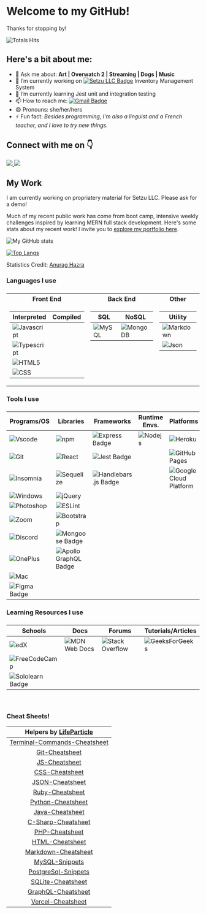 <h1>Welcome to my GitHub!</h1>

Thanks for stopping by! 
<!-- total profile views -->
![Totals Hits](https://komarev.com/ghpvc/?username=miacias&style=flat&color=orange&label=visitors)

<h2>Here's a bit about me:</h2>


- 💬 Ask me about: <b> Art | Overwatch 2 | Streaming | Dogs | Music </b>
- 🔭 I’m currently working on [![Setzu LLC Badge](https://img.shields.io/badge/Setzu%20LLC-231B2B?style=flat)]('https://setzullc.com') Inventory Management System
- 🌱 I’m currently learning Jest unit and integration testing
- 📫 How to reach me: [![Gmail Badge](https://img.shields.io/badge/Email%20Me!-EA4335?logo=gmail&logoColor=fff&style=flat)](mailto:miaciasullo@gmail.com)
- 😄 Pronouns: she/her/hers
- ⚡ Fun fact: <i>Besides programming, I'm also a linguist and a French teacher, and I love to try new things.</i>

<h2> Connect with me on 👇</h2>
<a href="https://www.linkedin.com/in/miaciasullo/" target="_blank">
  <img src="https://img.shields.io/badge/LinkedIn-0A66C2?logo=linkedin&logoColor=fff&style=flat" />
</a>
</a> 
<a href="https://leetcode.com/miacias/" target="_blank">
  <img src="https://img.shields.io/badge/LeetCode-FFA116?logo=leetcode&logoColor=fff&style=flat" />
</a>

<h2>My Work</h2>

<p>I am currently working on propriatery material for Setzu LLC. Please ask for a demo!</p>
<p>Much of my recent public work has come from boot camp, intensive weekly challenges inspired by learning MERN full stack development. Here's some stats about my recent work! I invite you to <a href='https://miacias.github.io/portfolio' target='_blank'>explore my portfolio here</a>.</p>

<!-- github statistics with icons -->
![My GitHub stats](https://github-readme-stats.vercel.app/api?username=miacias&show_icons=true&icon_color=FDF58D&bg_color=30,F7C749,FA7F60,DF5A77,5F2A67&title_color=fff&text_color=fff&hide_border=true&custom_title=My+Recent+Stats&hide=contribs)

<!-- github statistics with top languages -->
[![Top Langs](https://github-readme-stats.vercel.app/api/top-langs/?username=miacias&layout=compact&langs_count=8&bg_color=30,e96443,904e95&title_color=fff&text_color=fff&hide_border=true)](https://github.com/miacias/github-readme-stats)
<br>

Statistics Credit: <a href='https://github.com/anuraghazra/github-readme-stats'>Anurag Hazra</a>

<!-- table with three inner tables -->
<h3>Languages I use<h3>

<table>
  <tr>
    <th>Front End</th>
    <th>Back End</th>
    <th>Other</th>
  </tr>
  <tr>
  <td valign="top">

  | Interpreted | Compiled |
  | ----------- | ----------- |
  | ![Javascript](https://img.shields.io/badge/JavaScript-323330?style=flat&logo=javascript&logoColor=F7DF1E) | |
  | ![Typescript](https://shields.io/badge/TypeScript-3178C6?logo=TypeScript&logoColor=FFF&style=flat) | |
  | ![HTML5](https://img.shields.io/badge/HTML5-E34F26?style=flat&logo=html5&logoColor=white) | |
  | ![CSS](https://img.shields.io/badge/CSS3-1572B6?style=flat&logo=css3&logoColor=white) | |

  </td>
  <td valign="top">

  | SQL | NoSQL |
  | ----------- | ----------- |
  | ![MySQL](https://shields.io/badge/MySQL-lightgrey?logo=mysql&style=flat&logoColor=white&labelColor=blue) | ![MongoDB](https://img.shields.io/badge/-MongoDB-13aa52?style=flat&logo=mongodb&logoColor=white) |

  </td>
  <td valign="top">

  | Utility |
  | ----------- |
  | ![Markdown](https://img.shields.io/badge/Markdown-000000?style=flat&logo=markdown&logoColor=white) |
  | ![Json](https://img.shields.io/badge/JSON-5E5C5C?style=flat&logo=json&logoColor=white) |

  </td>
  </tr>

</table>

<h3>Tools I use<h3>

| Programs/OS | Libraries | Frameworks | Runtime Envs. | Platforms |
| ------------- | ---------- | ----------- | ---------------- | ---------- |
| ![Vscode](https://img.shields.io/badge/Visual_Studio_Code-0078D4?style=flat&logo=visual%20studio%20code&logoColor=white)  | ![npm](https://img.shields.io/badge/-NPM-CB3837?style=flat&logo=npm&logoColor=white)  | ![Express Badge](https://img.shields.io/badge/Express.js-000?logo=express&logoColor=fff&style=flat) | ![Nodejs](https://img.shields.io/badge/-Node.js-43853d?style=flat&logo=Node.js&logoColor=white)  | ![Heroku](https://img.shields.io/badge/Heroku-430098?style=flat&logo=heroku&logoColor=white)  |
| ![Git](https://img.shields.io/badge/GIT-E44C30?style=flat&logo=git&logoColor=white) | ![React](https://shields.io/badge/React-black?logo=react&style=flat) | ![Jest Badge](https://img.shields.io/badge/Jest-C21325?logo=jest&logoColor=fff&style=flat) | | ![GitHub Pages](https://img.shields.io/badge/GitHub%20Pages-121013?style=flat&logo=github&logoColor=white) |
| ![Insomnia](https://img.shields.io/badge/-Insomnia-5849BE?style=flat&logo=insomnia&logoColor=white) | ![Sequelize](https://img.shields.io/badge/Sequelize.js-52B0E7?style=flat&logo=Sequelize&logoColor=white)  |  ![Handlebars.js Badge](https://img.shields.io/badge/Handlebars.js-000?logo=handlebarsdotjs&logoColor=fff&style=flat) | | ![Google Cloud Platform](https://img.shields.io/badge/-Google_Cloud-1a73e8?style=flat&logo=google-cloud&logoColor=white") |
| ![Windows](https://shields.io/badge/Windows-121013?logo=Windows&style=flat) | ![jQuery](https://img.shields.io/badge/jQuery-%230769AD.svg?style=flat&logo=jquery&logoColor=white) | 
| ![Photoshop](https://img.shields.io/badge/Adobe%20Photoshop-31A8FF?style=flat&logo=Adobe%20Photoshop&logoColor=black) | ![ESLint](https://img.shields.io/badge/ESLint-4B3263?style=flat&logo=eslint&logoColor=white) |
| ![Zoom](https://img.shields.io/badge/Zoom-2D8CFF?style=flat&logo=zoom&logoColor=white) | ![Bootstrap](https://img.shields.io/badge/-Bootstrap-563D7C?style=flat&logo=bootstrap&logoColor=white) |
| ![Discord](https://img.shields.io/badge/Discord-%235865F2.svg?style=flat&logo=discord&logoColor=white) | ![Mongoose Badge](https://img.shields.io/badge/Mongoose-F04D35?logo=mongoosedotws&logoColor=fff&style=flat) |
| ![OnePlus](https://img.shields.io/badge/OnePlus-%23F5010C.svg?style=flat&logo=oneplus&logoColor=white) | ![Apollo GraphQL Badge](https://img.shields.io/badge/Apollo%20GraphQL-311C87?logo=apollographql&logoColor=fff&style=flat) |
| ![Mac](https://shields.io/badge/MacOS-121013?logo=Apple&style=flat) |
| ![Figma Badge](https://img.shields.io/badge/Figma-F24E1E?logo=figma&logoColor=fff&style=flat) |


<h3>Learning Resources I use<h3>

| Schools | Docs | Forums | Tutorials/Articles |
| ----------- | ----------- | ----------- | ----------- |
| ![edX](https://img.shields.io/badge/edX-%2302262B.svg?style=flat&logo=edX&logoColor=white) | ![MDN Web Docs](https://img.shields.io/badge/MDN_Web_Docs-black?style=flat&logo=mdnwebdocs&logoColor=white)  | ![Stack Overflow](https://img.shields.io/badge/Stack%20Overflow-red?style=flat) | ![GeeksForGeeks](https://img.shields.io/badge/GeeksforGeeks-gray?style=flat&logo=geeksforgeeks&logoColor=35914c) |
| ![FreeCodeCamp](https://img.shields.io/badge/Freecodecamp-%23123.svg?style=flat&logo=freecodecamp&logoColor=green) |
| ![Sololearn Badge](https://img.shields.io/badge/SoloLearn-149EF2?logo=sololearn&logoColor=fff&style=flat) |

<br>


<h3 align="start">Cheat Sheets!</h3>

<div align="start">

| Helpers by <a href='https://github.com/lifeparticle'>LifeParticle</a> |
| :-----------------------------------------------------------------------------------------------------: |
| [Terminal-Commands-Cheatsheet](https://github.com/lifeparticle/Terminal-Commands-Cheatsheet)  |
| [Git-Cheatsheet](https://github.com/lifeparticle/Git-Cheatsheet)                          |
| [JS-Cheatsheet](https://github.com/lifeparticle/JS-Cheatsheet)                           |
| [CSS-Cheatsheet](https://github.com/lifeparticle/CSS-Cheatsheet)                         |
| [JSON-Cheatsheet](https://github.com/lifeparticle/JSON-Cheatsheet)                       |
| [Ruby-Cheatsheet](https://github.com/lifeparticle/Ruby-Cheatsheet)                        |
| [Python-Cheatsheet](https://github.com/lifeparticle/Python-Cheatsheet)                     |
| [Java-Cheatsheet](https://github.com/lifeparticle/Java-Cheatsheet)                        |
| [C-Sharp-Cheatsheet](https://github.com/lifeparticle/C-Sharp-Cheatsheet)                   |
| [PHP-Cheatsheet](https://github.com/lifeparticle/PHP-Cheatsheet)                          |
| [HTML-Cheatsheet](https://github.com/lifeparticle/HTML-Cheatsheet)                        |
| [Markdown-Cheatsheet](https://github.com/lifeparticle/Markdown-Cheatsheet)                  |
| [MySQL-Snippets](https://github.com/lifeparticle/MySQL-Snippets)                          |
| [PostgreSql-Snippets](https://github.com/lifeparticle/PostgreSql-Snippets)                    |
| [SQLite-Cheatsheet](https://github.com/lifeparticle/SQLite-Cheatsheet)                       |
| [GraphQL-Cheatsheet](https://github.com/lifeparticle/GraphQL-Cheatsheet)                    |
| [Vercel-Cheatsheet](https://github.com/lifeparticle/Vercel-Cheatsheet)                       |
    
</div>
